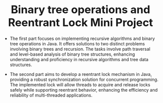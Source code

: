 <h1 align='center' style="text-align:center; font-weight:bold; font-size:2.5em"> Binary tree operations and Reentrant Lock Mini Project</h1>

<p align='center' style="text-align:center;font-size:1em;">
  
- The first part focuses on implementing recursive algorithms and binary tree operations in Java. It offers solutions to two distinct problems involving binary trees and recursion.
The tasks involve path traversal and level-based analysis of binary tree structures, enhancing understanding and proficiency in recursive algorithms and tree data structures.
  
- The second part aims to develop a reentrant lock mechanism in Java, providing a robust synchronization solution for concurrent programming.
The implemented lock will allow threads to acquire and release locks safely while supporting reentrant behavior, enhancing the efficiency and reliability of multi-threaded applications.
</p>





